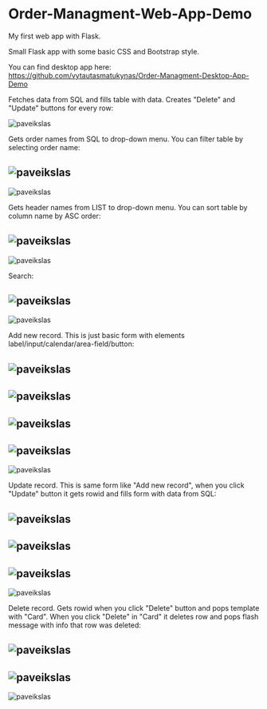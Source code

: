 # Order-Managment-Web-App-Demo

My first web app with Flask.

Small Flask app with some basic CSS and Bootstrap style.

You can find desktop app here: https://github.com/vytautasmatukynas/Order-Managment-Desktop-App-Demo

Fetches data from SQL and fills table with data. Creates "Delete" and "Update" buttons for every row:

![paveikslas](https://github.com/vytautasmatukynas/Order-Managment-Web-App/assets/51360361/367116b1-7451-4e18-b3dc-45b1d220d268)

Gets order names from SQL to drop-down menu. You can filter table by selecting order name:

![paveikslas](https://github.com/vytautasmatukynas/Order-Managment-Web-App/assets/51360361/282c56c9-2b16-4b77-aa2b-e526ca675ebd)
-
![paveikslas](https://github.com/vytautasmatukynas/Order-Managment-Web-App/assets/51360361/b3e1e325-e6ef-46b2-980e-38f2329610f0)

Gets header names from LIST to drop-down menu. You can sort table by column name by ASC order:

![paveikslas](https://github.com/vytautasmatukynas/Order-Managment-Web-App/assets/51360361/8d682208-6ed1-4c68-837d-46acc9964a19)
-
![paveikslas](https://github.com/vytautasmatukynas/Order-Managment-Web-App/assets/51360361/f44d34e9-08fc-47c2-85b9-dc43eedc9519)

Search:

![paveikslas](https://github.com/vytautasmatukynas/Order-Managment-Web-App/assets/51360361/6ef537d6-9746-4983-b74f-c22784355ea4)
-
![paveikslas](https://github.com/vytautasmatukynas/Order-Managment-Web-App/assets/51360361/284ff588-a3f6-4ca7-94fd-4f22b259e085)

Add new record. This is just basic form with elements label/input/calendar/area-field/button:

![paveikslas](https://github.com/vytautasmatukynas/Order-Managment-Web-App/assets/51360361/af246852-0618-4949-a076-f0cdb0920893)
-
![paveikslas](https://github.com/vytautasmatukynas/Order-Managment-Web-App/assets/51360361/eacf13c9-095a-4a6e-a080-831c4c76ce8c)
-
![paveikslas](https://github.com/vytautasmatukynas/Order-Managment-Web-App/assets/51360361/6ab5fdf7-7c29-4a56-bdcb-b790acf3b0cd)
-
![paveikslas](https://github.com/vytautasmatukynas/Order-Managment-Web-App/assets/51360361/fa45f73e-e12d-41d5-8134-1bd4eb11672e)
-
![paveikslas](https://github.com/vytautasmatukynas/Order-Managment-Web-App/assets/51360361/cc6ad937-b4c6-4f12-a26b-0cdad85e7963)

Update record. This is same form like "Add new record", when you click "Update" button it gets rowid and fills form with data from SQL:

![paveikslas](https://github.com/vytautasmatukynas/Order-Managment-Web-App/assets/51360361/6ad3a342-7483-4400-9c4a-22f9bfb40ecc)
-
![paveikslas](https://github.com/vytautasmatukynas/Order-Managment-Web-App/assets/51360361/18a1b6d4-5df5-4917-9b26-0b808b49229c)
-
![paveikslas](https://github.com/vytautasmatukynas/Order-Managment-Web-App/assets/51360361/f175ff3c-a382-4978-b48b-25d2fd91a351)
-
![paveikslas](https://github.com/vytautasmatukynas/Order-Managment-Web-App/assets/51360361/c193b71d-2160-4afb-b94f-80e42594fd9f)

Delete record. Gets rowid when you click "Delete" button and pops template with "Card". When you click "Delete" in "Card" it deletes row and pops flash message with info that row was deleted:

![paveikslas](https://github.com/vytautasmatukynas/Order-Managment-Web-App/assets/51360361/a67ed9ed-a5e9-41cf-9d66-4c3ff6413e66)
-
![paveikslas](https://github.com/vytautasmatukynas/Order-Managment-Web-App/assets/51360361/780f50ae-153c-4626-86be-08f2d18f0a92)
-
![paveikslas](https://github.com/vytautasmatukynas/Order-Managment-Web-App/assets/51360361/1e7c1950-f74b-42e0-a0c2-06c8cc39a448)















